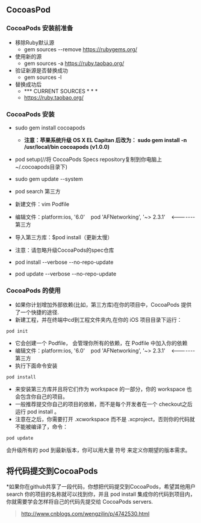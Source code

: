 ## CocoasPod

### CocoaPods 安装前准备
* 移除Ruby默认源
  * gem sources --remove https://rubygems.org/
* 使用新的源
  * gem sources -a https://ruby.taobao.org/
* 验证新源是否替换成功
  * gem sources -l
* 替换成功后
  *  *** CURRENT SOURCES * * *
  * https://ruby.taobao.org/

### CocoaPods 安装
* sudo gem install cocoapods
  * **注意：苹果系统升级 OS X EL Capitan 后改为：
 sudo gem install -n /usr/local/bin cocoapods (v1.0.0)**
* pod setup(//将 CocoaPods Specs repository复制到你电脑上~/.cocoapods目录下)
* sudo gem update --system


* pod search 第三方
* 新建文件：vim Podfile
* 编辑文件：platform:ios, '6.0'   
 pod 'AFNetworking', '~> 2.3.1'    <-------第三方
* 导入第三方库：$pod install（更新太慢）
* 注意：请忽略升级CocoaPods的spec仓库
* pod install --verbose --no-repo-update
* pod update --verbose --no-repo-update

### CocoaPods 的使用
* 如果你计划增加外部依赖(比如，第三方库)在你的项目中，CocoaPods 提供了一个快捷的途径.
* 新建工程，并在终端中cd到工程文件夹内,在你的 iOS 项目目录下运行：
```
pod init
```
* 它会创建一个 Podfile， 会管理你所有的依赖，在 Podfile 中加入你的依赖
* 编辑文件：platform:ios, '6.0'   
 pod 'AFNetworking', '~> 2.3.1'    <-------第三方
* 执行下面命令安装 
```
pod install
```
* 来安装第三方库并且将它们作为 workspace 的一部分，你的 workspace 也会包含你自己的项目。 
* 一般推荐提交你自己的项目的依赖，而不是每个开发者在一个 checkout之后运行 pod install 。
* 注意在之后，你需要打开 .xcworkspace 而不是 .xcproject，否则你的代码就不能被编译了，命令：
```
pod update
```
会升级所有的 pod 到最新版本，你可以用大量 符号 来定义你期望的版本需求。

## 将代码提交到CocoaPods
*如果你在github共享了一段代码，你想把代码提交到CocoaPods，希望其他用户search 你的项目的名称就可以找到你，并且 pod install 集成你的代码到项目内，你就需要学会怎样将自己的代码先提交给 CocoaPods servers.
 >http://www.cnblogs.com/wengzilin/p/4742530.html

